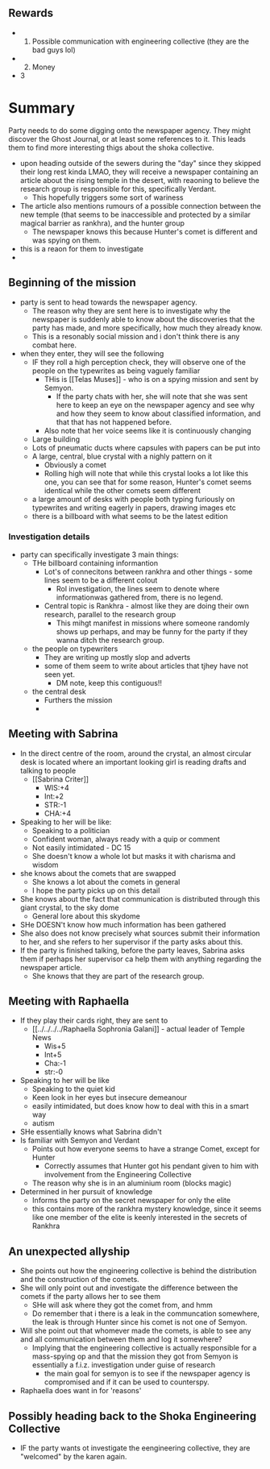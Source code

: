 ## Rewards
- 1. Possible communication with engineering collective (they are the bad guys lol)
- 2. Money
- 3

# Summary
Party needs to do some digging onto the newspaper agency. They might discover the Ghost Journal, or at least some references to it. This leads them to find more interesting thigs about the shoka collective.

- upon heading outside of the sewers during the "day" since they skipped their long rest kinda LMAO, they will receive a newspaper containing an article about the rising temple in the desert, with reaoning to believe the research group is responsible for this, specifically Verdant.
	- This hopefully triggers some sort of wariness
- The article also mentions rumours of a possible connection between the new temple (that seems to be inaccessible and protected by a similar magical barrier as rankhra), and the hunter group
	- The newspaper knows this because Hunter's comet is different and was spying on them.
- this is a reaon for them to investigate
- 

## Beginning of the mission
- party is sent to head towards the newspaper agency.
	- The reason why they are sent here is to investigate why the newspaper is suddenly able to know about the discoveries that the party has made, and more specifically, how much they already know.
	- This is a resonably social mission and i don't think there is any combat here.
- when they enter, they will see the following
	- IF they roll a high perception check, they will observe one of the people on the typewrites as being vaguely familiar
		- THis is [[Telas Muses]] - who is on a spying mission and sent by Semyon.
			- If the party chats with her, she will note that she was sent here to keep an eye on the newspaper agency and see why and how they seem to know about classified information, and that that has not happened before.
		- Also note that her voice seems like it is continuously changing
	- Large building
	- Lots of pneumatic ducts where capsules with papers can be put into
	- A large, central, blue crystal with a nighly pattern on it
		- Obviously a comet
		- Rolling high will note that while this crystal looks a lot like this one, you can see that for some reason, Hunter's comet seems identical while the other comets seem different
	- a large amount of desks with people both typing furiously on typewrites and writing eagerly in papers, drawing images etc
	- there is a billboard with what seems to be the latest edition
### Investigation details
- party can specifically investigate 3 main things:
	- THe billboard  containing informantion
		- Lot's of connecitons between rankhra and other things - some lines seem to be a different colout
			- Rol investigation, the lines seem to denote where informationwas gathered from, there is no legend.
		- Central topic is Rankhra - almost like they are doing their own research, parallel to the research group
			- This mihgt manifest in missions where someone randomly shows up perhaps, and may be funny for the party if they wanna ditch the research group.
	- the people on typewriters
		- They are writing up mostly slop and adverts
		- some of them seem to write about articles that tjhey have not seen yet. 
			- DM note, keep this contiguous!!
	- the central desk
		- Furthers the mission
		- 
## Meeting with Sabrina
- In the direct centre of the room, around the crystal, an almost circular desk is located where an important looking girl is reading drafts and talking to people
	- [[Sabrina Criter]]
		- WIS:+4
		- Int:+2
		- STR:-1
		- CHA:+4
- Speaking to her will be like:
	- Speaking to a politician
	- Confident woman, always ready with a quip or comment
	- Not easily intimidated - DC 15
	- She doesn't know a whole lot but masks it with charisma and wisdom
- she knows about the comets that are swapped
	- She knows a lot about the comets in general
	- I hope the party picks up on this detail
- She knows about the fact that communication is distributed through this giant crystal, to the sky dome
	- General lore about this skydome
- SHe DOESN't know how much information has been gathered
- She also does not know precisely what sources submit their information to her, and she refers to her supervisor if the party asks about this.
- If the party is finished talking, before the party leaves, Sabrina asks them if perhaps her supervisor ca help them with anything regarding the newspaper article.
	- She knows that they are part  of the research group.

## Meeting with Raphaella
- If they play their cards right, they are sent to 
	- [[../../../../Raphaella Sophronia Galani]] - actual leader of Temple News 
		- Wis+5
		- Int+5
		- Cha:-1
		- str:-0
- Speaking to her will be like
	- Speaking to the quiet kid
	- Keen look in her eyes but insecure demeanour
	- easily intimidated, but does know how to deal with this in a smart way
	- autism
- SHe essentially knows what Sabrina didn't
- Is familiar with Semyon and Verdant
	- Points out how everyone seems to have a strange Comet, except for Hunter
		- Correctly assumes that Hunter got his pendant given to him with involvement from the Engineering Collective
	- The reason why she is in an aluminium room (blocks magic)
- Determined in her pursuit of knowledge
	- Informs the party on the secret newspaper for only the elite
	- this contains more of the rankhra mystery knowledge, since it seems like one member of the elite is keenly interested in the secrets of Rankhra

## An unexpected allyship
- She points out how the engineering collective is behind the distribution and the construction of the comets.
- She will only point out and investigate the difference between the comets if the party allows her to see them
	- SHe will ask where they got the comet from, and hmm
	- Do remember that i there is a leak in the communcation somewhere, the leak is through Hunter since his comet is not one of Semyon.
- Will she point out that whomever made the comets, is able to see any and all communication between them and log it somewhere?
	- Implying that the engineering collective is actually responsible for a mass-spying op and that the mission they got from Semyon is essentially a f.i.z. investigation under guise of research
		- the main goal for semyon is to see if the newspaper agency is compromised and if it can be used to counterspy.
- Raphaella does want in for 'reasons'


## Possibly heading back to the Shoka Engineering Collective
- IF the party wants ot investigate the eengineering collective, they are "welcomed" by the karen again.
